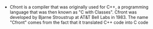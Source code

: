 - Cfront is a compiler that was originally used for C++, a programming language that was then known as "C with Classes". Cfront was developed by Bjarne Stroustrup at AT&T Bell Labs in 1983. The name "Cfront" comes from the fact that it translated C++ code into C code

